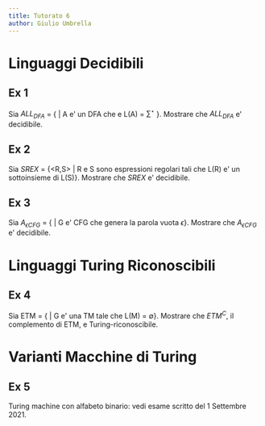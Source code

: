 ```yaml
---
title: Tutorato 6
author: Giulio Umbrella
---
```


# Linguaggi Decidibili

## Ex 1

Sia $ALL_{DFA}$ = {<A> | A e' un DFA che e L(A) = $\sum^{\star}$ }. Mostrare che $ALL_{DFA}$ e' decidibile.

## Ex 2

Sia $S{REX}$ = {<R,S> | R e S sono espressioni regolari tali che L(R) e' un sottoinsieme di L(S)}. Mostrare che $S{REX}$ e' decidibile.

## Ex 3

Sia $A_{\epsilon CFG}$ = { <G> | G e' CFG che genera la parola vuota $\epsilon$}.
Mostrare che $A_{\epsilon CFG}$ e' decidibile.

# Linguaggi Turing Riconoscibili

## Ex 4

Sia ETM = { <M> | G e' una TM tale che L(M) = $\emptyset$}. Mostrare che $ETM^C$, il complemento di ETM, e Turing-riconoscibile.

# Varianti Macchine di Turing

## Ex 5

Turing machine con alfabeto binario: vedi esame scritto del 1 Settembre 2021.
